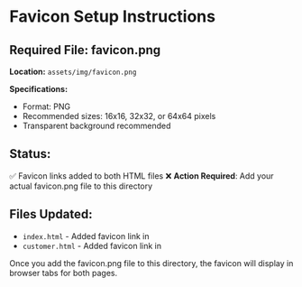 # Favicon Setup Instructions

## Required File: favicon.png

**Location:** `assets/img/favicon.png`

**Specifications:**
- Format: PNG
- Recommended sizes: 16x16, 32x32, or 64x64 pixels
- Transparent background recommended

## Status:
✅ Favicon links added to both HTML files
❌ **Action Required**: Add your actual favicon.png file to this directory

## Files Updated:
- `index.html` - Added favicon link in <head>
- `customer.html` - Added favicon link in <head>

Once you add the favicon.png file to this directory, the favicon will display in browser tabs for both pages.